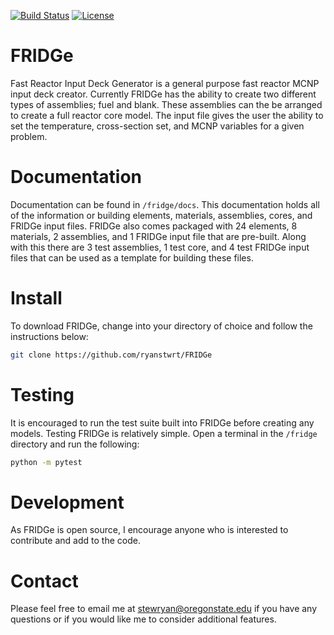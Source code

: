 [![Build Status](https://travis-ci.org/ryanstwrt/svg?branch=master)](https://travis-ci.org/ryanstwrt/FRIDGe)
[![License](https://img.shields.io/badge/license-MIT-blue.svg)](https://opensource.org/licenses/MIT)

# FRIDGe
Fast Reactor Input Deck Generator is a general purpose fast reactor MCNP input deck creator.
Currently FRIDGe has the ability to create two different types of assemblies; fuel and blank.
These assemblies can the be arranged to create a full reactor core model.
The input file gives the user the ability to set the temperature, cross-section set, and MCNP variables for a given problem.

# Documentation

Documentation can be found in ```/fridge/docs```.
This documentation holds all of the information or building elements, materials, assemblies, cores, and FRIDGe input files.
FRIDGe also comes packaged with 24 elements, 8 materials, 2 assemblies, and 1 FRIDGe input file that are pre-built.
Along with this there are 3 test assemblies, 1 test core, and 4 test FRIDGe input files that can be used as a template for building these files.

# Install

To download FRIDGe, change into your directory of choice and follow the instructions below:

```bash
git clone https://github.com/ryanstwrt/FRIDGe
```

# Testing

It is encouraged to run the test suite built into FRIDGe before creating any models. Testing FRIDGe is relatively simple.
Open a terminal in the ```/fridge``` directory and run the following:

```bash
python -m pytest
```

# Development

As FRIDGe is open source, I encourage anyone who is interested to contribute and add to the code.

# Contact

Please feel free to email me at stewryan@oregonstate.edu if you have any questions or if you would like me to consider additional features.